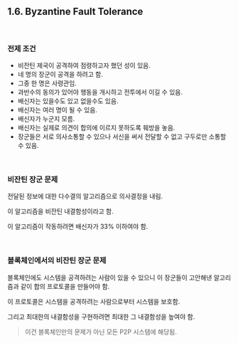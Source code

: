## 1.6. Byzantine Fault Tolerance

<br>

### 전제 조건

- 비잔틴 제국이 공격하여 점령하고자 했던 성이 있음.
- 네 명의 장군이 공격을 하려고 함.
- 그중 한 명은 사령관임.
- 과반수의 동의가 있어야 행동을 개시하고 전투에서 이길 수 있음.
- 배신자는 있을수도 있고 없을수도 있음.
- 배신자는 여러 명이 될 수 있음.
- 배신자가 누군지 모름.
- 배신자는 실제로 의견이 합의에 이르지 못하도록 훼방을 놓음.
- 장군들은 서로 의사소통할 수 있으나 서신을 써서 전달할 수 없고 구두로만 소통할 수 있음.

<br>

### 비잔틴 장군 문제

전달된 정보에 대한 다수결의 알고리즘으로 의사결정을 내림.

이 알고리즘을 비잔틴 내결함성이라고 함.

이 알고리즘이 작동하려면 배신자가 33% 이하여야 함.

<br>

### 블록체인에서의 비잔틴 장군 문제

블록체인에도 시스템을 공격하려는 사람이 있을 수 있으니 이 장군들이 고안해낸 알고리즘과 같이 합의 프로토콜을 만들어야 함.

이 프로토콜은 시스템을 공격하려는 사람으로부터 시스템을 보호함.

그리고 최대한의 내결함성을 구현하려면 최대한 그 내결함성을 높여야 함.

> 이건 블록체인만의 문제가 아닌 모든 P2P 시스템에 해당됨.